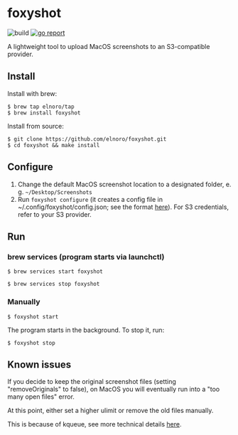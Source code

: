 # foxyshot

![build](https://github.com/elnoro/foxyshot/workflows/build/badge.svg) [![go report](https://goreportcard.com/badge/github.com/elnoro/foxyshot)](https://goreportcard.com/report/github.com/elnoro/foxyshot)

A lightweight tool to upload MacOS screenshots to an S3-compatible provider. 

## Install 
Install with brew:
```
$ brew tap elnoro/tap
$ brew install foxyshot
```

Install from source:

```
$ git clone https://github.com/elnoro/foxyshot.git
$ cd foxyshot && make install
```

## Configure

1. Change the default MacOS screenshot location to a designated folder, e. g. `~/Desktop/Screenshots`
2. Run `foxyshot configure` (it creates a config file in ~/.config/foxyshot/config.json; see the format [here](https://github.com/elnoro/foxyshot/blob/master/config/testdata/full.json)). For S3 credentials, refer to your S3 provider.

## Run

### brew services (program starts via launchctl)
```
$ brew services start foxyshot
```
```
$ brew services stop foxyshot
```


### Manually 
```
$ foxyshot start
```
The program starts in the background. To stop it, run:
```
$ foxyshot stop
```

## Known issues

If you decide to keep the original screenshot files (setting "removeOriginals" to false), on MacOS you will eventually run into a "too many open files" error.

At this point, either set a higher ulimit or remove the old files manually.

This is because of kqueue, see more technical details [here](https://github.com/fsnotify/fsnotify/issues/11#issuecomment-1279133120).